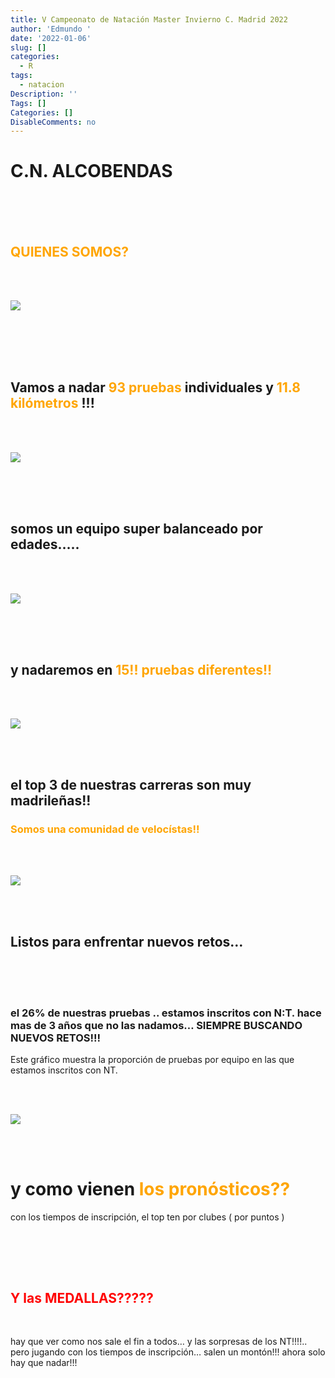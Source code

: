 ```yaml
---
title: V Campeonato de Natación Master Invierno C. Madrid 2022
author: 'Edmundo '
date: '2022-01-06'
slug: []
categories:
  - R
tags:
  - natacion
Description: ''
Tags: []
Categories: []
DisableComments: no
---
```


# C.N. ALCOBENDAS

<br>
<br>
<br>

## <span style="color:orange"> QUIENES SOMOS? </span>

<br>
<br>

![](analisis_camp_nat_master_madrid_files/figure-html/word_cl_alco.png)<!-- -->

<br>
<br>
<br>
<br>

## Vamos a nadar <span style="color:orange"> 93 pruebas </span> individuales y <span style="color:orange"> 11.8 kilómetros </span> !!!

<br>
<br>

![](analisis_camp_nat_master_madrid_files/figure-html/unnamed-chunk-5-1.png)<!-- -->

<br>
<br>
<br>

## somos un equipo super balanceado por edades…..

<br>
<br>

![](analisis_camp_nat_master_madrid_files/figure-html/unnamed-chunk-6-1.png)<!-- -->

<br>
<br>
<br>

## y nadaremos en <span style="color: orange"> 15!! pruebas diferentes!! </span>

<br>
<br>

![](analisis_camp_nat_master_madrid_files/figure-html/unnamed-chunk-7-1.png)<!-- -->

<br>
<br>

## el top 3 de nuestras carreras son muy madrileñas!!

### <span style="color: orange;"> Somos una comunidad de velocístas!!</span>

<br>
<br>

![](analisis_camp_nat_master_madrid_files/figure-html/unnamed-chunk-8-1.png)<!-- -->

<br>
<br>

## Listos para enfrentar nuevos retos…

<br>

<br>
<br>

### el 26% de nuestras pruebas .. estamos inscritos con N:T. hace mas de 3 años que no las nadamos… SIEMPRE BUSCANDO NUEVOS RETOS!!!

Este gráfico muestra la proporción de pruebas por equipo en las que estamos inscritos con NT.

<br>
<br>

![](analisis_camp_nat_master_madrid_files/figure-html/unnamed-chunk-10-1.png)<!-- -->

<br>
<br>

# y como vienen <span style="color: orange">los pronósticos??</span>

con los tiempos de inscripción, el top ten por clubes ( por puntos )

<br>

<template id="cc71c5df-bede-4a41-9508-7d0bd2345bd6"><style>
.tabwid table{
  border-spacing:0px !important;
  border-collapse:collapse;
  line-height:1;
  margin-left:auto;
  margin-right:auto;
  border-width: 0;
  display: table;
  margin-top: 1.275em;
  margin-bottom: 1.275em;
  border-color: transparent;
}
.tabwid_left table{
  margin-left:0;
}
.tabwid_right table{
  margin-right:0;
}
.tabwid td {
    padding: 0;
}
.tabwid a {
  text-decoration: none;
}
.tabwid thead {
    background-color: transparent;
}
.tabwid tfoot {
    background-color: transparent;
}
.tabwid table tr {
background-color: transparent;
}
</style><div class="tabwid"><style>.cl-6e1041de{}.cl-6e052ed4{font-family:'Helvetica';font-size:11pt;font-weight:normal;font-style:normal;text-decoration:none;color:rgba(0, 0, 0, 1.00);background-color:transparent;}.cl-6e05907c{margin:0;text-align:left;border-bottom: 0 solid rgba(0, 0, 0, 1.00);border-top: 0 solid rgba(0, 0, 0, 1.00);border-left: 0 solid rgba(0, 0, 0, 1.00);border-right: 0 solid rgba(0, 0, 0, 1.00);padding-bottom:5pt;padding-top:5pt;padding-left:5pt;padding-right:5pt;line-height: 1;background-color:transparent;}.cl-6e061c4a{width:125.1pt;background-color:transparent;vertical-align: middle;border-bottom: 0 solid rgba(0, 0, 0, 1.00);border-top: 0 solid rgba(0, 0, 0, 1.00);border-left: 0 solid rgba(0, 0, 0, 1.00);border-right: 0 solid rgba(0, 0, 0, 1.00);margin-bottom:0;margin-top:0;margin-left:0;margin-right:0;}.cl-6e061c72{width:125.1pt;background-color:transparent;vertical-align: middle;border-bottom: 2pt solid rgba(102, 102, 102, 1.00);border-top: 0 solid rgba(0, 0, 0, 1.00);border-left: 0 solid rgba(0, 0, 0, 1.00);border-right: 0 solid rgba(0, 0, 0, 1.00);margin-bottom:0;margin-top:0;margin-left:0;margin-right:0;}.cl-6e061c86{width:125.1pt;background-color:transparent;vertical-align: middle;border-bottom: 0 solid rgba(0, 0, 0, 1.00);border-top: 0 solid rgba(0, 0, 0, 1.00);border-left: 0 solid rgba(0, 0, 0, 1.00);border-right: 0 solid rgba(0, 0, 0, 1.00);margin-bottom:0;margin-top:0;margin-left:0;margin-right:0;}.cl-6e061c90{width:125.1pt;background-color:transparent;vertical-align: middle;border-bottom: 0 solid rgba(0, 0, 0, 1.00);border-top: 0 solid rgba(0, 0, 0, 1.00);border-left: 0 solid rgba(0, 0, 0, 1.00);border-right: 0 solid rgba(0, 0, 0, 1.00);margin-bottom:0;margin-top:0;margin-left:0;margin-right:0;}.cl-6e061c9a{width:125.1pt;background-color:transparent;vertical-align: middle;border-bottom: 0 solid rgba(0, 0, 0, 1.00);border-top: 0 solid rgba(0, 0, 0, 1.00);border-left: 0 solid rgba(0, 0, 0, 1.00);border-right: 0 solid rgba(0, 0, 0, 1.00);margin-bottom:0;margin-top:0;margin-left:0;margin-right:0;}.cl-6e061ca4{width:125.1pt;background-color:transparent;vertical-align: middle;border-bottom: 2pt solid rgba(102, 102, 102, 1.00);border-top: 2pt solid rgba(102, 102, 102, 1.00);border-left: 0 solid rgba(0, 0, 0, 1.00);border-right: 0 solid rgba(0, 0, 0, 1.00);margin-bottom:0;margin-top:0;margin-left:0;margin-right:0;}</style><table class='cl-6e1041de'>
<thead><tr style="overflow-wrap:break-word;"><td class="cl-6e061ca4"><p class="cl-6e05907c"><span class="cl-6e052ed4">Club</span></p></td></tr></thead><tbody><tr style="overflow-wrap:break-word;"><td class="cl-6e061c4a"><p class="cl-6e05907c"><span class="cl-6e052ed4">C.N. Master Madrid</span></p></td></tr><tr style="overflow-wrap:break-word;"><td class="cl-6e061c4a"><p class="cl-6e05907c"><span class="cl-6e052ed4">C.N. Cuatro Caminos</span></p></td></tr><tr style="overflow-wrap:break-word;"><td class="cl-6e061c86"><p class="cl-6e05907c"><span class="cl-6e052ed4">C.D. Halegatos</span></p></td></tr><tr style="overflow-wrap:break-word;"><td class="cl-6e061c4a"><p class="cl-6e05907c"><span class="cl-6e052ed4">C. Tenis Chamartin</span></p></td></tr><tr style="overflow-wrap:break-word;"><td class="cl-6e061c86"><p class="cl-6e05907c"><span class="cl-6e052ed4">C.N. Leganes</span></p></td></tr><tr style="overflow-wrap:break-word;"><td class="cl-6e061c90"><p class="cl-6e05907c"><span class="cl-6e052ed4">C.D.E. Mako</span></p></td></tr><tr style="overflow-wrap:break-word;"><td class="cl-6e061c9a"><p class="cl-6e05907c"><span class="cl-6e052ed4">C.N. Fuenlabrada</span></p></td></tr><tr style="overflow-wrap:break-word;"><td class="cl-6e061c4a"><p class="cl-6e05907c"><span class="cl-6e052ed4">C.N. Alcobendas</span></p></td></tr><tr style="overflow-wrap:break-word;"><td class="cl-6e061c90"><p class="cl-6e05907c"><span class="cl-6e052ed4">Real Canoe N.C.</span></p></td></tr><tr style="overflow-wrap:break-word;"><td class="cl-6e061c72"><p class="cl-6e05907c"><span class="cl-6e052ed4">A.D. Rivas Natación</span></p></td></tr></tbody></table></div></template>
<div class="flextable-shadow-host" id="23c62c64-7cba-4e41-a452-d865e249a111"></div>
<script>
var dest = document.getElementById("23c62c64-7cba-4e41-a452-d865e249a111");
var template = document.getElementById("cc71c5df-bede-4a41-9508-7d0bd2345bd6");
var caption = template.content.querySelector("caption");
if(caption) {
  caption.style.cssText = "display:block;text-align:center;";
  var newcapt = document.createElement("p");
  newcapt.appendChild(caption)
  dest.parentNode.insertBefore(newcapt, dest.previousSibling);
}
var fantome = dest.attachShadow({mode: 'open'});
var templateContent = template.content;
fantome.appendChild(templateContent);
</script>

<br>
<br>

## <span style="color: red">Y las MEDALLAS?????</span>

<br>

hay que ver como nos sale el fin a todos… y las sorpresas de los NT!!!!.. pero jugando con los tiempos de inscripción… salen un montón!!! ahora solo hay que nadar!!!
<br>

<template id="d1a2769c-fee8-4d08-bcb7-a73f816d634b"><style>
.tabwid table{
  border-spacing:0px !important;
  border-collapse:collapse;
  line-height:1;
  margin-left:auto;
  margin-right:auto;
  border-width: 0;
  display: table;
  margin-top: 1.275em;
  margin-bottom: 1.275em;
  border-color: transparent;
}
.tabwid_left table{
  margin-left:0;
}
.tabwid_right table{
  margin-right:0;
}
.tabwid td {
    padding: 0;
}
.tabwid a {
  text-decoration: none;
}
.tabwid thead {
    background-color: transparent;
}
.tabwid tfoot {
    background-color: transparent;
}
.tabwid table tr {
background-color: transparent;
}
</style><div class="tabwid"><style>.cl-6e2fd440{}.cl-6e27e53c{font-family:'Helvetica';font-size:11pt;font-weight:normal;font-style:normal;text-decoration:none;color:rgba(0, 0, 0, 1.00);background-color:transparent;}.cl-6e27f7de{margin:0;text-align:left;border-bottom: 0 solid rgba(0, 0, 0, 1.00);border-top: 0 solid rgba(0, 0, 0, 1.00);border-left: 0 solid rgba(0, 0, 0, 1.00);border-right: 0 solid rgba(0, 0, 0, 1.00);padding-bottom:5pt;padding-top:5pt;padding-left:5pt;padding-right:5pt;line-height: 1;background-color:transparent;}.cl-6e27f7e8{margin:0;text-align:right;border-bottom: 0 solid rgba(0, 0, 0, 1.00);border-top: 0 solid rgba(0, 0, 0, 1.00);border-left: 0 solid rgba(0, 0, 0, 1.00);border-right: 0 solid rgba(0, 0, 0, 1.00);padding-bottom:5pt;padding-top:5pt;padding-left:5pt;padding-right:5pt;line-height: 1;background-color:transparent;}.cl-6e28310e{width:54pt;background-color:transparent;vertical-align: middle;border-bottom: 0 solid rgba(0, 0, 0, 1.00);border-top: 0 solid rgba(0, 0, 0, 1.00);border-left: 0 solid rgba(0, 0, 0, 1.00);border-right: 0 solid rgba(0, 0, 0, 1.00);margin-bottom:0;margin-top:0;margin-left:0;margin-right:0;}.cl-6e283118{width:54pt;background-color:transparent;vertical-align: middle;border-bottom: 0 solid rgba(0, 0, 0, 1.00);border-top: 0 solid rgba(0, 0, 0, 1.00);border-left: 0 solid rgba(0, 0, 0, 1.00);border-right: 0 solid rgba(0, 0, 0, 1.00);margin-bottom:0;margin-top:0;margin-left:0;margin-right:0;}.cl-6e283122{width:54pt;background-color:transparent;vertical-align: middle;border-bottom: 2pt solid rgba(102, 102, 102, 1.00);border-top: 0 solid rgba(0, 0, 0, 1.00);border-left: 0 solid rgba(0, 0, 0, 1.00);border-right: 0 solid rgba(0, 0, 0, 1.00);margin-bottom:0;margin-top:0;margin-left:0;margin-right:0;}.cl-6e283123{width:54pt;background-color:transparent;vertical-align: middle;border-bottom: 2pt solid rgba(102, 102, 102, 1.00);border-top: 0 solid rgba(0, 0, 0, 1.00);border-left: 0 solid rgba(0, 0, 0, 1.00);border-right: 0 solid rgba(0, 0, 0, 1.00);margin-bottom:0;margin-top:0;margin-left:0;margin-right:0;}.cl-6e28312c{width:54pt;background-color:transparent;vertical-align: middle;border-bottom: 2pt solid rgba(102, 102, 102, 1.00);border-top: 2pt solid rgba(102, 102, 102, 1.00);border-left: 0 solid rgba(0, 0, 0, 1.00);border-right: 0 solid rgba(0, 0, 0, 1.00);margin-bottom:0;margin-top:0;margin-left:0;margin-right:0;}.cl-6e283136{width:54pt;background-color:transparent;vertical-align: middle;border-bottom: 2pt solid rgba(102, 102, 102, 1.00);border-top: 2pt solid rgba(102, 102, 102, 1.00);border-left: 0 solid rgba(0, 0, 0, 1.00);border-right: 0 solid rgba(0, 0, 0, 1.00);margin-bottom:0;margin-top:0;margin-left:0;margin-right:0;}</style><table class='cl-6e2fd440'>
<thead><tr style="overflow-wrap:break-word;"><td class="cl-6e28312c"><p class="cl-6e27f7de"><span class="cl-6e27e53c">medallas</span></p></td><td class="cl-6e283136"><p class="cl-6e27f7e8"><span class="cl-6e27e53c">n</span></p></td></tr></thead><tbody><tr style="overflow-wrap:break-word;"><td class="cl-6e28310e"><p class="cl-6e27f7de"><span class="cl-6e27e53c">ORO</span></p></td><td class="cl-6e283118"><p class="cl-6e27f7e8"><span class="cl-6e27e53c">20</span></p></td></tr><tr style="overflow-wrap:break-word;"><td class="cl-6e28310e"><p class="cl-6e27f7de"><span class="cl-6e27e53c">PLATA</span></p></td><td class="cl-6e283118"><p class="cl-6e27f7e8"><span class="cl-6e27e53c">6</span></p></td></tr><tr style="overflow-wrap:break-word;"><td class="cl-6e283122"><p class="cl-6e27f7de"><span class="cl-6e27e53c">BRONCE</span></p></td><td class="cl-6e283123"><p class="cl-6e27f7e8"><span class="cl-6e27e53c">9</span></p></td></tr></tbody></table></div></template>
<div class="flextable-shadow-host" id="9074cd4d-9192-499a-a0b8-1127b82bdd92"></div>
<script>
var dest = document.getElementById("9074cd4d-9192-499a-a0b8-1127b82bdd92");
var template = document.getElementById("d1a2769c-fee8-4d08-bcb7-a73f816d634b");
var caption = template.content.querySelector("caption");
if(caption) {
  caption.style.cssText = "display:block;text-align:center;";
  var newcapt = document.createElement("p");
  newcapt.appendChild(caption)
  dest.parentNode.insertBefore(newcapt, dest.previousSibling);
}
var fantome = dest.attachShadow({mode: 'open'});
var templateContent = template.content;
fantome.appendChild(templateContent);
</script>

<br>
<br><br>
<br><br>
<br><br>
<br><br>
<br><br>
<br>
